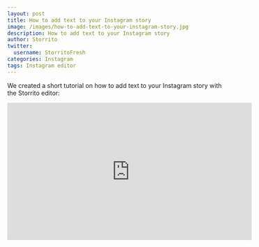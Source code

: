 ```yaml
---
layout: post
title: How to add text to your Instagram story
image: /images/how-to-add-text-to-your-instagram-story.jpg
description: How to add text to your Instagram story
author: Storrito
twitter:
  username: StorritoFresh
categories: Instagram
tags: Instagram editor
---
```


We created a short tutorial on how to add text to your Instagram story
with the Storrito editor:

<iframe width="560" height="315" src="https://www.youtube.com/embed/5LCqaSvad2M?rel=0" frameborder="0" allow="autoplay; encrypted-media" allowfullscreen></iframe>